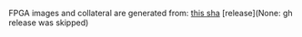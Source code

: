 FPGA images and collateral are generated from:
[this sha](https://github.com/oxidecomputer/quartz/commit/140a1c25e4cf4137a0782a407c38452e69147abc)
[release](None: gh release was skipped)